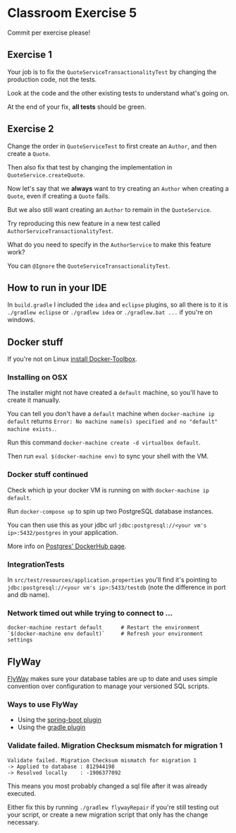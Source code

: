 # Classroom Exercise 5

Commit per exercise please!

## Exercise 1
Your job is to fix the `QuoteServiceTransactionalityTest` by changing the production code, not the tests.

Look at the code and the other existing tests to understand what's going on.

At the end of your fix, **all tests** should be green.

## Exercise 2
Change the order in `QuoteServiceTest` to first create an `Author`, and then create a `Quote`.

Then also fix that test by changing the implementation in `QuoteService.createQuote`.

Now let's say that we **always** want to try creating an `Author` when creating a `Quote`,
even if creating a `Quote` fails.

But we also still want creating an `Author` to remain in the `QuoteService`.

Try reproducing this new feature in a new test called `AuthorServiceTransactionalityTest`.

What do you need to specify in the `AuthorService` to make this feature work?

You can `@Ignore` the `QuoteServiceTransactionalityTest`.

## How to run in your IDE
In `build.gradle` I included the `idea` and `eclipse` plugins, so all there is to it is `./gradlew eclipse` or `./gradlew idea` or `./gradlew.bat ...` if you're on windows.

## Docker stuff
If you're not on Linux [install Docker-Toolbox](https://www.docker.com/docker-toolbox).

### Installing on OSX
The installer might not have created a `default` machine, so you'll have to create it manually.

You can tell you don't have a `default` machine when `docker-machine ip default` returns `Error: No machine name(s) specified and no "default" machine exists.`.

Run this command `docker-machine create -d virtualbox default`.

Then run `eval $(docker-machine env)` to sync your shell with the VM.

### Docker stuff continued

Check which ip your docker VM is running on with `docker-machine ip default`.

Run `docker-compose up` to spin up two PostgreSQL database instances.

You can then use this as your jdbc url `jdbc:postgresql://<your vm's ip>:5432/postgres` in your application.

More info on [Postgres' DockerHub page](https://hub.docker.com/_/postgres/).

### IntegrationTests
In `src/test/resources/application.properties` you'll find it's pointing to `jdbc:postgresql://<your vm's ip>:5433/testdb` (note the difference in port and db name).

### Network timed out while trying to connect to ...
```
docker-machine restart default      # Restart the environment
`$(docker-machine env default)`     # Refresh your environment settings
```

## FlyWay
[FlyWay](http://flywaydb.org/) makes sure your database tables are up to date and uses simple convention over configuration to manage your versioned SQL scripts.

### Ways to use FlyWay
* Using the [spring-boot plugin](http://docs.spring.io/spring-boot/docs/current/reference/htmlsingle/#howto-execute-flyway-database-migrations-on-startup)
* Using the [gradle plugin](http://flywaydb.org/documentation/gradle/)

### Validate failed. Migration Checksum mismatch for migration 1
```
Validate failed. Migration Checksum mismatch for migration 1
-> Applied to database : 812944198
-> Resolved locally    : -1906377092
```

This means you most probably changed a sql file after it was already executed.

Either fix this by running `./gradlew flywayRepair` if you're still testing out your script, or create a new migration script that only has the change necessary.
